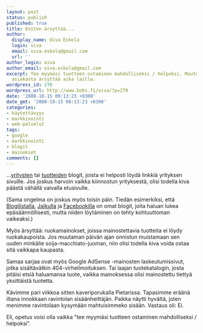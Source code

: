 ```yaml
---
layout: post
status: publish
published: true
title: Eniten ärsyttää...
author:
  display_name: Oiva Eskola
  login: oiva
  email: oiva.eskola@gmail.com
  url: ''
author_login: oiva
author_email: oiva.eskola@gmail.com
excerpt: Tee myymäsi tuotteen ostaminen mahdolliseksi / helpoksi. Muuten mahdollista
  asiakasta ärsyttää aika lailla.
wordpress_id: 270
wordpress_url: http://www.bobs.fi/oiva/?p=270
date: '2008-10-15 09:13:23 +0300'
date_gmt: '2008-10-15 06:13:23 +0300'
categories:
- käytettävyys
- markkinointi
- web-palvelut
tags:
- google
- markkinointi
- blogit
- mainokset
comments: []
---
```

<p>...<a title="Jungle Disk" href="http://blog.jungledisk.com/">yritysten</a> tai <a title="Yahoo! User Interface Blog" href="http://yuiblog.com/blog/">tuotteiden</a> blogit, joista ei helposti löydä linkkiä yrityksen sivuille. Jos joskus harvoin vaikka kiinnostun yrityksestä, olisi todella kiva päästä vähällä vaivalla etusivulle.</p>
<p>(Sama ongelma on joskus myös toisin päin. Tiedän esimerkiksi, että <a title="Blogilista: kehitysblogi" href="http://www.blogilista.fi/kehitysblogi/">Blogilistalla</a>, <a title="Jaikido Blog" href="http://www.jaiku.com/blog/">Jaikulla</a> ja <a title="The Facebook Blog" href="http://blog.facebook.com/">Facebookilla</a> on omat blogit, joita haluan lukea epäsäännöllisesti, mutta niiden löytäminen on tehty kohtuuttoman vaikeaksi.)</p>
<p>Myös ärsyttää: ruokamainokset, joissa mainostettavia tuotteita ei löydy ruokakaupoista. Jos muutaman päivän ajan onnistun muistamaan sen uuden minkälie soija-macchiato-juoman, niin olisi todella kiva voida ostaa sitä vaikkapa kaupasta.</p>
<p>Samaa sarjaa ovat myös Google AdSense -mainosten laskeutumissivut, jotka sisältävätkin 404-virheilmoituksen. Tai laajan tuotekatalogin, josta pitäisi etsiä haluamansa tuote, vaikka mainoksessa olisi mainostettu tiettyä yksittäistä tuotetta.</p>
<p>Kävimme pari viikkoa sitten kaveriporukalla Pietarissa. Tapasimme eräänä iltana innokkaan ravintolan sisäänheittäjän. Paikka näytti hyvältä, joten menimme ravintolaan kysymään mahtuisimmeko sisään. Vastaus oli: Ei.</p>
<p>Eli, opetus voisi olla vaikka "tee myymäsi tuotteen ostaminen mahdolliseksi / helpoksi".</p>
